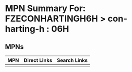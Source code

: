 



# MPN Summary For: FZECONHARTINGH6H > con-harting-h : 06H

## MPNs
  

|MPN|Direct Links|Search Links|
| :--- | :--- | :--- |
||||
